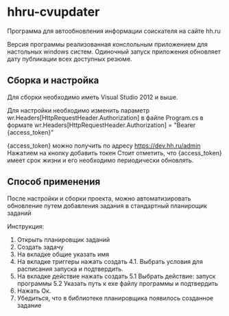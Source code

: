 # hhru-cvupdater
Программа для автообновления  информации соискателя на сайте hh.ru

Версия программы реализованная конслольным приложением для настольных windows систем.
Одиночный запуск приложения обновляет дату публикации всех доступных резюме.

## Сборка и настройка

Для сборки необходимо иметь Visual Studio 2012 и выше.

Для настройки необходимо изменить параметр   wr.Headers[HttpRequestHeader.Authorization] в файле Program.cs
в формате  wr.Headers[HttpRequestHeader.Authorization] = "Bearer {access_token}"

{access_token} можно получить по адресу https://dev.hh.ru/admin
Нажатием на кнопку добавить токен
Стоит отметить, что {access_token} имеет срок жизни и его необходимо периодически обновлять.

## Способ применения 

После настройки и сборки проекта, можно автоматизировать обновление путем добавления задания в стандартный планирощик заданий

Инструкция:
1. Открыть планировщик заданий 
2. Создать задачу
3. На вкладке общие указать имя
4. На вкладке триггеры нажать создать
  4.1. Выбрать условия для расписания запуска и подтвердить.
5. На вкладке действие нажать создать
  5.1 Выбрать действие: запуск программы
  5.2 Указать путь к exe файлу программы и подтвердить
6. Нажать Ок.
7. Убедиться, что в библиотеке планировщика появилось созданное задание
  
